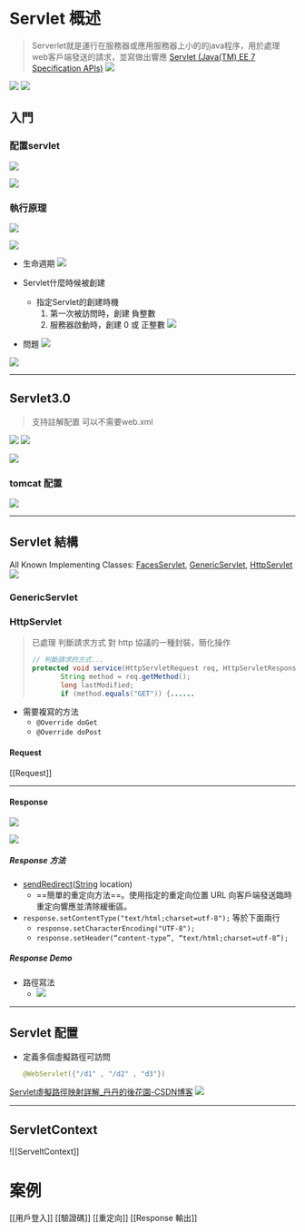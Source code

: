 # Servlet 概述
> Serverlet就是運行在服務器或應用服務器上小的的java程序，用於處理web客戶端發送的請求，並寫做出響應
[Servlet (Java(TM) EE 7 Specification APIs)](https://docs.oracle.com/javaee/7/api/toc.htm)
![](https://i.imgur.com/FQ0rtVb.png)



![](https://i.imgur.com/Hxfq9C4.png)
![](https://i.imgur.com/tN1C3aL.png)

## 入門
### 配置servlet
![](https://i.imgur.com/SJlWE8M.png)

![](https://i.imgur.com/kNL1t76.png)
### 執行原理
![](https://i.imgur.com/FIy683T.png)

![](https://i.imgur.com/YtB0JLQ.png)
- 生命週期
![](https://i.imgur.com/c6x3nJj.png)

- Servlet什麼時候被創建
	- 指定Servlet的創建時機  
		 1. 第一次被訪問時，創建 負整數 
		 2. 服務器啟動時，創建 0 或 正整數
	![](https://i.imgur.com/sDupOsi.png)
- 問題
	![](https://i.imgur.com/BisHauj.png)


![](https://i.imgur.com/EI4NKZR.png)


---
## Servlet3.0
> 支持註解配置
> 可以不需要web.xml

![](https://i.imgur.com/T4glFuH.png)
![](https://i.imgur.com/ACiQ45m.png)




![](https://i.imgur.com/fUEbLDs.png)

### tomcat 配置
![](https://i.imgur.com/cpBJuLx.png)

---

## Servlet 結構
All Known Implementing Classes:
[FacesServlet](https://javaee.github.io/javaee-spec/javadocs/javax/faces/webapp/FacesServlet.html "class in javax.faces.webapp"), [GenericServlet](https://javaee.github.io/javaee-spec/javadocs/javax/servlet/GenericServlet.html "class in javax.servlet"), [HttpServlet](https://javaee.github.io/javaee-spec/javadocs/javax/servlet/http/HttpServlet.html "class in javax.servlet.http")
![](https://i.imgur.com/CiwNqEs.png)


### GenericServlet
### HttpServlet
> 已處理 判斷請求方式
> 對 http 協議的一種封裝，簡化操作
>```java
>// 判斷請求的方式...
>protected void service(HttpServletRequest req, HttpServletResponse resp) throws ServletException, IOException {
>        String method = req.getMethod();
>        long lastModified;
>        if (method.equals("GET")) {......
>```

- 需要複寫的方法
	- `@Override doGet`
	- `@Override doPost`

#### Request
[[Request]]

---
#### Response 
![](https://i.imgur.com/sigB20N.png)

![](https://i.imgur.com/hCWYb7D.png)



##### Response 方法
- [sendRedirect](https://javaee.github.io/javaee-spec/javadocs/javax/servlet/http/HttpServletResponse.html#sendRedirect-java.lang.String-)([String](http://docs.oracle.com/javase/8/docs/api/java/lang/String.html?is-external=true "class or interface in java.lang") location)
	- ==簡單的重定向方法==。使用指定的重定向位置 URL 向客戶端發送臨時重定向響應並清除緩衝區。
- `response.setContentType("text/html;charset=utf-8");`
	等於下面兩行
	- `response.setCharacterEncoding("UTF-8");`
	- `response.setHeader(“content-type”, “text/html;charset=utf-8”);`

 
##### Response Demo
- 路徑寫法
	- ![](https://i.imgur.com/8i864oN.png)


---
## Servlet 配置
- 定義多個虛擬路徑可訪問
	```java
	@WebServlet({"/d1" , "/d2" , "d3"})
	```
[Servlet虛擬路徑映射詳解_丹丹的後花園-CSDN博客](https://blog.csdn.net/qq_34666857/article/details/104450306)
![](https://i.imgur.com/cuUogx8.png)



---


## ServletContext
![[ServeltContext]]


# 案例
[[用戶登入]]
[[驗證碼]]
[[重定向]]
[[Response 輸出]]
